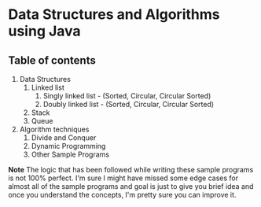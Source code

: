 # Data Structures and Algorithms using Java


## Table of contents
  1. Data Structures
     1.  Linked list
         1. Singly linked list - (Sorted, Circular, Circular Sorted)
         1. Doubly linked list - (Sorted, Circular, Circular Sorted)
     2. Stack
     3. Queue
  2. Algorithm techniques
     1. Divide and Conquer
     2. Dynamic Programming
     3. Other Sample Programs
  
         
         
         
**Note**
The logic that has been followed while writing these sample programs is not 100% perfect.
I'm sure I might have missed some edge cases for almost all of the sample programs and goal is just to give you brief idea and once
you understand the concepts, I'm pretty sure you can improve it.

 
         
